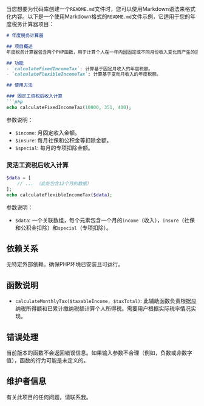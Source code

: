 当您想要为代码库创建一个`README.md`文件时，您可以使用Markdown语法来格式化内容。以下是一个使用Markdown格式的`README.md`文件示例，它适用于您的年度税务计算器项目：

```markdown
# 年度税务计算器

## 项目概述
年度税务计算器包含两个PHP函数，用于计算个人在一年内因固定或不同月份收入变化而产生的应纳税额。这些工具旨在帮助用户快速估算税务负担，并进行财务规划。

## 功能
- `calculateFixedIncomeTax`: 计算基于固定月收入的年度税额。
- `calculateFlexibleIncomeTax`: 计算基于变动月收入的年度税额。

## 使用方法

### 固定工资税后收入计算
```php
echo calculateFixedIncomeTax(10000, 351, 400);
```
参数说明：
- `$income`: 月固定收入金额。
- `$insure`: 每月社保和公积金等扣除金额。
- `$special`: 每月的专项扣除金额。

### 灵活工资税后收入计算
```php
$data = [
    // ... （此处包含12个月的数据）
];
echo calculateFlexibleIncomeTax($data);
```
参数说明：
- `$data`: 一个关联数组，每个元素包含一个月的`income`（收入），`insure`（社保和公积金扣除）和`special`（专项扣除）。

## 依赖关系
无特定外部依赖。确保PHP环境已安装且可运行。

## 函数说明
- `calculateMonthlyTax($taxableIncome, $taxTotal)`: 此辅助函数负责根据应纳税所得额和已累计缴纳税额计算个人所得税。需要用户根据实际税率情况实现。

## 错误处理
当前版本的函数不会返回错误信息。如果输入参数不合理（例如，负数或非数字值），函数的行为可能是未定义的。

## 维护者信息
有关此项目的任何问题，请联系我。
```
